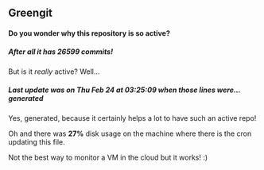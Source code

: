 ## Greengit

#### Do you wonder why this repository is so active?

##### After all it has 26599 commits!

But is it *really* active? Well...

##### Last update was on Thu Feb 24 at 03:25:09 when those lines were... generated

Yes, generated, because it certainly helps a lot to have such an active repo!

Oh and there was **27%** disk usage on the machine
where there is the cron updating this file.

Not the best way to monitor a VM in the cloud but it works! :)
